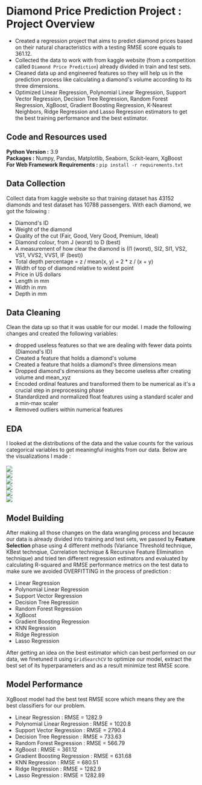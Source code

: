 # Diamond Price Prediction Project : Project Overview
* Created a regression project that aims to predict diamond prices based on their natural characteristics with a testing RMSE score equals to 361.12.
* Collected the data to work with from kaggle website (from a competition called `Diamond Price Prediction`) already divided in train and test sets.
* Cleaned data up and engineered features so they will help us in the prediction process like calculating a diamond's volume according to its three dimensions.
* Optimized Linear Regression, Polynomial Linear Regression, Support Vector Regression, Decision Tree Regression, Random Forest Regression, XgBoost, Gradient Boosting Regression, K-Nearest Neighbors, Ridge Regression and Lasso Regression estimators to get the best training performance and the best estimator.

## Code and Resources used
<b>Python Version :</b> 3.9<br>
<b>Packages :</b> Numpy, Pandas, Matplotlib, Seaborn, Scikit-learn, XgBoost<br>
<b>For Web Framework Requirements :</b> `pip install -r requirements.txt`

## Data Collection
Collect data from kaggle website so that training dataset has 43152 diamonds and test dataset has 10788 passengers. With each diamond, we got the folowing :
* Diamond's ID
* Weight of the diamond
* Quality of the cut (Fair, Good, Very Good, Premium, Ideal)
* Diamond colour, from J (worst) to D (best)
* A measurement of how clear the diamond is (I1 (worst), SI2, SI1, VS2, VS1, VVS2, VVS1, IF (best))
* Total depth percentage = z / mean(x, y) = 2 * z / (x + y)
* Width of top of diamond relative to widest point
* Price in US dollars
* Length in mm
* Width in mm
* Depth in mm

## Data Cleaning
Clean the data up so that it was usable for our model. I made the following changes and created the following variables:
* dropped useless features so that we are dealing with fewer data points (Diamond's ID)
* Created a feature that holds a diamond's volume
* Created a feature that holds a diamond's three dimensions mean
* Dropped diamond's dimensions as they become useless after creating volume and mean_xyz
* Encoded ordinal features and transformed them to be numerical as it's a crucial step in preprocessing phase
* Standardized and normalized float features using a standard scaler and a min-max scaler
* Removed outliers within numerical features

## EDA
I looked at the distributions of the data and the value counts for the various categorical variables to get meaningful insights from our data. Below are the visualizations I made :<br><br>
<img src="carat_dist.png"><br>
<img src="color_count.png"><br>
<img src="pair_plot.png"><br>
<img src="corr_mat.png"><br>
<img src="carat_price_reg.png"><br>
<img src="box_plot.png">

## Model Building
After making all those changes on the data wrangling process and because our data is already divided into training and test sets, we passed by <b>Feature Selection</b> phase using 4 different methods (Variance Threshold technique, KBest technqiue, Correlation technique & Recursive Feature Elimination technique) and tried ten different regression estimators and evaluated by calculating R-squared and RMSE performance metrics on the test data to make sure we avoided OVERFITTING in the process of prediction :
* Linear Regression
* Polynomial Linear Regression
* Support Vector Regression
* Decision Tree Regression
* Random Forest Regression
* XgBoost
* Gradient Boosting Regression
* KNN Regression
* Ridge Regression
* Lasso Regression

After getting an idea on the best estimator which can best performed on our data, we finetuned it using `GridSearchCV` to optimize our model, extract the best set of its hyperparameters and as a result minimize test RMSE score.

## Model Performance
XgBoost model had the best test RMSE score which means they are the best classifiers for our problem.
* Linear Regression : RMSE = 1282.9
* Polynomial Linear Regression : RMSE = 1020.8
* Support Vector Regression : RMSE = 2790.4
* Decision Tree Regression : RMSE = 733.63
* Random Forest Regression :  RMSE = 566.79
* XgBoost : RMSE = 361.12
* Gradient Boosting Regression : RMSE = 631.68
* KNN Regression : RMSE = 680.51
* Ridge Regression : RMSE = 1282.9
* Lasso Regression : RMSE = 1282.89
